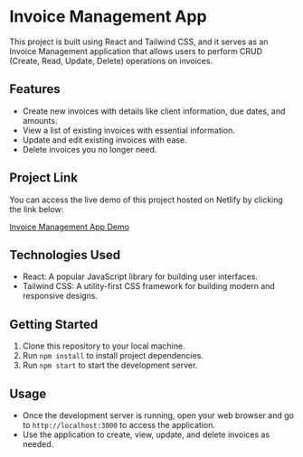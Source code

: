 # Invoice Management App

This project is built using React and Tailwind CSS, and it serves as an Invoice Management application that allows users to perform CRUD (Create, Read, Update, Delete) operations on invoices.

## Features

- Create new invoices with details like client information, due dates, and amounts.
- View a list of existing invoices with essential information.
- Update and edit existing invoices with ease.
- Delete invoices you no longer need.

## Project Link

You can access the live demo of this project hosted on Netlify by clicking the link below:

[Invoice Management App Demo](https://eunice-invoice.netlify.app/)

## Technologies Used

- React: A popular JavaScript library for building user interfaces.
- Tailwind CSS: A utility-first CSS framework for building modern and responsive designs.

## Getting Started

1. Clone this repository to your local machine.
2. Run `npm install` to install project dependencies.
3. Run `npm start` to start the development server.

## Usage

- Once the development server is running, open your web browser and go to `http://localhost:3000` to access the application.
- Use the application to create, view, update, and delete invoices as needed.
